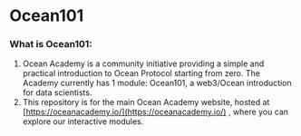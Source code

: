 # Ocean101

### What is Ocean101:

1. Ocean Academy is a community initiative providing a simple and practical introduction to Ocean Protocol starting from zero. The Academy currently has 1 module: Ocean101, a web3/Ocean introduction for data scientists.
2. This repository is for the main Ocean Academy website, hosted at [https://oceanacademy.io/](https://oceanacademy.io/) , where you can explore our interactive modules.



